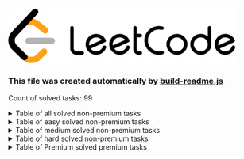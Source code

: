 ![Logo](./leetcode.png)
### This file was created automatically by [build-readme.js](./build-readme.js)
Count of solved tasks: 99

<details>
<summary>Table of all solved non-premium tasks</summary>
<p>

| LeetCode ID | Difficulty  | Name           | Solution       |
|:-----------:|:-----------:|:--------------:|:--------------:|
|3|medium|[Longest Substring Without Repeating Characters](https://leetcode.com/problems/longest-substring-without-repeating-characters/)|[Longest-Substring-Without-Repeating-Characters.js](./leetcode/Longest-Substring-Without-Repeating-Characters.js)|
|5|medium|[Longest Palindromic Substring](https://leetcode.com/problems/longest-palindromic-substring/)|[Longest-Palindromic-Substring.js](./leetcode/Longest-Palindromic-Substring.js)|
|9|easy|[Palindrome Number](https://leetcode.com/problems/palindrome-number/)|[Palindrome-Number.js](./leetcode/Palindrome-Number.js)|
|14|easy|[Longest Common Prefix](https://leetcode.com/problems/longest-common-prefix)|[Longest-Common-Prefix.js](./leetcode/Longest-Common-Prefix.js)|
|15|medium|[3Sum](https://leetcode.com/problems/3sum/)|[3Sum.js](./leetcode/3Sum.js)|
|16|medium|[ 3Sum Closest](https://leetcode.com/problems/3sum-closest/)|[3Sum-Closest.js](./leetcode/3Sum-Closest.js)|
|19|medium|[Remove Nth Node From End of List](https://leetcode.com/problems/remove-nth-node-from-end-of-list/)|[Remove-Nth-Node-From-End-of-List.js](./leetcode/Remove-Nth-Node-From-End-of-List.js)|
|20|easy|[Valid Parentheses](https://leetcode.com/problems/valid-parentheses/)|[Valid-Parentheses.js](./leetcode/Valid-Parentheses.js)|
|21|easy|[Merge Two Sorted Lists](https://leetcode.com/problems/merge-two-sorted-lists/)|[Merge-Two-Sorted-Lists.js](./leetcode/Merge-Two-Sorted-Lists.js)|
|53|easy|[ Maximum Subarray](https://leetcode.com/problems/maximum-subarray/)|[Maximum-Subarray.js](./leetcode/Maximum-Subarray.js)|
|54|medium|[Spiral Matrix](https://leetcode.com/problems/spiral-matrix/)|[Spiral-Matrix.js](./leetcode/Spiral-Matrix.js)|
|56|medium|[Merge Intervals](https://leetcode.com/problems/merge-intervals/)|[Merge-Intervals.js](./leetcode/Merge-Intervals.js)|
|59|medium|[Spiral Matrix II](https://leetcode.com/problems/spiral-matrix-ii)|[Spiral-Matrix-II.js](./leetcode/Spiral-Matrix-II.js)|
|62|medium|[Unique Paths](https://leetcode.com/problems/unique-paths/)|[Unique-Paths.js](./leetcode/Unique-Paths.js)|
|63|medium|[Unique Paths II](https://leetcode.com/problems/unique-paths-ii/)|[Unique-Paths-II.js](./leetcode/Unique-Paths-II.js)|
|70|easy|[Climbing Stairs](https://leetcode.com/problems/climbing-stairs/)|[Climbing-Stairs.js](./leetcode/Climbing-Stairs.js)|
|83|easy|[Remove Duplicates from Sorted List](https://leetcode.com/problems/remove-duplicates-from-sorted-list/)|[Remove-Duplicates-from-Sorted-List.js](./leetcode/Remove-Duplicates-from-Sorted-List.js)|
|98|medium|[Validate Binary Search Tree](https://leetcode.com/problems/validate-binary-search-tree/)|[Validate-Binary-Search-Tree.js](./leetcode/Validate-Binary-Search-Tree.js)|
|100|easy|[Same Tree](https://leetcode.com/problems/same-tree/)|[Same-Tree.js](./leetcode/Same-Tree.js)|
|102|medium|[Binary Tree Level Order Traversal](https://leetcode.com/problems/n-ary-tree-preorder-traversal/)|[Binary-Tree-Level-Order-Traversal.js](./leetcode/Binary-Tree-Level-Order-Traversal.js)|
|108|easy|[Convert Sorted Array to Binary Search Tree](https://leetcode.com/problems/convert-sorted-array-to-binary-search-tree/)|[Convert-Sorted-Array-to-Binary-Search-Tree.js](./leetcode/Convert-Sorted-Array-to-Binary-Search-Tree.js)|
|110|easy|[Balanced Binary Tree](https://leetcode.com/problems/balanced-binary-tree/)|[Balanced-Binary-Tree.js](./leetcode/Balanced-Binary-Tree.js)|
|125|easy|[Valid Palindrome](https://leetcode.com/problems/valid-palindrome/)|[Valid-Palindrome.js](./leetcode/Valid-Palindrome.js)|
|136|easy|[Single Number](https://leetcode.com/problems/single-number/)|[Single-Number.js](./leetcode/Single-Number.js)|
|141|easy|[Linked List Cycle](https://leetcode.com/problems/linked-list-cycle/)|[Linked-List-Cycle.js](./leetcode/Linked-List-Cycle.js)|
|142|medium|[Linked List Cycle II](https://leetcode.com/problems/linked-list-cycle-ii/)|[Linked-List-Cycle-II.js](./leetcode/Linked-List-Cycle-II.js)|
|143|medium|[Reorder List](https://leetcode.com/problems/reorder-list/)|[Reorder-List.js](./leetcode/Reorder-List.js)|
|148|medium|[Sort List](https://leetcode.com/problems/sort-list/)|[Sort-List.js](./leetcode/Sort-List.js)|
|152|medium|[Maximum Product Subarray](https://leetcode.com/problems/maximum-product-subarray/)|[Maximum-Product-Subarray.js](./leetcode/Maximum-Product-Subarray.js)|
|200|medium|[Number of Islands](https://leetcode.com/problems/number-of-islands/)|[Number-of-Islands.js](./leetcode/Number-of-Islands.js)|
|202|easy|[Happy Number](https://leetcode.com/problems/happy-number/)|[Happy-Number.js](./leetcode/Happy-Number.js)|
|203|easy|[Remove Linked List Elements](https://leetcode.com/problems/remove-linked-list-elements/)|[Remove-Linked-List-Elements.js](./leetcode/Remove-Linked-List-Elements.js)|
|205|easy|[Isomorphic Strings](https://leetcode.com/problems/isomorphic-strings/)|[Isomorphic-Strings.js](./leetcode/Isomorphic-Strings.js)|
|206|easy|[Reverse Linked List](https://leetcode.com/problems/reverse-linked-list/)|[Odd-Even-Linked-List.js](./leetcode/Odd-Even-Linked-List.js)|
|206|easy|[Reverse Linked List](https://leetcode.com/problems/reverse-linked-list/)|[Reverse-Linked-List.js](./leetcode/Reverse-Linked-List.js)|
|209|medium|[Minimum Size Subarray Sum](https://leetcode.com/problems/minimum-size-subarray-sum/)|[Minimum-Size-Subarray-Sum.js](./leetcode/Minimum-Size-Subarray-Sum.js)|
|217|easy|[Contains Duplicate](https://leetcode.com/problems/contains-duplicate/)|[Contains-Duplicate.js](./leetcode/Contains-Duplicate.js)|
|226|easy|[Invert Binary Tree](https://leetcode.com/problems/invert-binary-tree/)|[Invert-Binary-Tree.js](./leetcode/Invert-Binary-Tree.js)|
|234|easy|[Palindrome Linked List](https://leetcode.com/problems/palindrome-linked-list/)|[Palindrome-Linked-List.js](./leetcode/Palindrome-Linked-List.js)|
|235|medium|[Lowest Common Ancestor of a Binary Search Tree](https://leetcode.com/problems/lowest-common-ancestor-of-a-binary-search-tree/)|[Lowest-Common-Ancestor-of-a-Binary-Search-Tree.js](./leetcode/Lowest-Common-Ancestor-of-a-Binary-Search-Tree.js)|
|242|easy|[Valid Anagram](https://leetcode.com/problems/valid-anagram/)|[Valid-Anagram.js](./leetcode/Valid-Anagram.js)|
|268|easy|[Missing Number](https://leetcode.com/problems/missing-number/)|[Missing-Number.js](./leetcode/Missing-Number.js)|
|278|easy|[First Bad Point](https://leetcode.com/problems/first-bad-version/)|[First-Bad-Point.js](./leetcode/First-Bad-Point.js)|
|283|easy|[Move Zeroes](https://leetcode.com/problems/move-zeroes/)|[Move-Zeroes.js](./leetcode/Move-Zeroes.js)|
|290|easy|[Word Pattern](https://leetcode.com/problems/word-pattern/)|[Word-Pattern.js](./leetcode/Word-Pattern.js)|
|299|medium|[Bulls and Cows](https://leetcode.com/problems/bulls-and-cows/)|[Bulls-and-Cows.js](./leetcode/Bulls-and-Cows.js)|
|344|easy|[Reverse String](https://leetcode.com/problems/reverse-string/)|[Reverse-String.js](./leetcode/Reverse-String.js)|
|349|easy|[Intersection of Two Arrays](https://leetcode.com/problems/intersection-of-two-arrays/)|[Intersection-of-Two-Arrays.js](./leetcode/Intersection-of-Two-Arrays.js)|
|350|easy|[Intersection of Two Arrays II](https://leetcode.com/problems/intersection-of-two-arrays-ii/)|[Intersection-of-Two-Arrays-II.js](./leetcode/Intersection-of-Two-Arrays-II.js)|
|387|easy|[First Unique Character in a String](https://leetcode.com/problems/first-unique-character-in-a-string/)|[First-Unique-Character-in-a-String.js](./leetcode/First-Unique-Character-in-a-String.js)|
|392|easy|[Is Subsequence](https://leetcode.com/problems/is-subsequence/)|[Is-Subsequence.js](./leetcode/Is-Subsequence.js)|
|394|medium|[Decode String](https://leetcode.com/problems/decode-string/)|[Decode-String.js](./leetcode/Decode-String.js)|
|395|medium|[Longest Substring with At Least K Repeating Characters](https://leetcode.com/problems/longest-substring-with-at-least-k-repeating-characters)|[Longest-Substring-with-At-Least-K-Repeating-Characters.js](./leetcode/Longest-Substring-with-At-Least-K-Repeating-Characters.js)|
|409|easy|[Longest Palindrome](https://leetcode.com/problems/longest-palindrome/)|[Longest-Palindrome.js](./leetcode/Longest-Palindrome.js)|
|424|medium|[Longest Repeating Character Replacement](https://leetcode.com/problems/longest-repeating-character-replacement/)|[Longest-Repeating-Character-Replacement.js](./leetcode/Longest-Repeating-Character-Replacement.js)|
|438|medium|[Find All Anagrams in a String](https://leetcode.com/problems/find-all-anagrams-in-a-string/)|[Find-all-anagrams-in-a-string.js](./leetcode/Find-all-anagrams-in-a-string.js)|
|448|easy|[Find All Numbers Disappeared in an Array](https://leetcode.com/problems/find-all-numbers-disappeared-in-an-array/)|[Find-All-Numbers-Disappeared-in-an-Array.js](./leetcode/Find-All-Numbers-Disappeared-in-an-Array.js)|
|485|easy|[Max Consecutive Ones](https://leetcode.com/problems/max-consecutive-ones/)|[Max-Consecutive-Ones.js](./leetcode/Max-Consecutive-Ones.js)|
|509|easy|[Fibonacci Number](https://leetcode.com/problems/fibonacci-number/)|[Fibonacci-Number.js](./leetcode/Fibonacci-Number.js)|
|520|easy|[Detect Capital](https://leetcode.com/problems/detect-capital/)|[Detect-Capital.js](./leetcode/Detect-Capital.js)|
|541|easy|[Reverse String II](https://leetcode.com/problems/reverse-string-ii/)|[Reverse-String-II.js](./leetcode/Reverse-String-II.js)|
|557|easy|[Reverse Words in a String III](https://leetcode.com/problems/reverse-words-in-a-string-iii/)|[Reverse-Words-in-a-String-III.js](./leetcode/Reverse-Words-in-a-String-III.js)|
|560|medium|[Subarray Sum Equals K](https://leetcode.com/problems/subarray-sum-equals-k/)|[Subarray-Sum-Equals-K.js](./leetcode/Subarray-Sum-Equals-K.js)|
|589|easy|[N-ary Tree Preorder Traversal](https://leetcode.com/problems/n-ary-tree-preorder-traversal/)|[N-ary-Tree-Preorder-Traversal.js](./leetcode/N-ary-Tree-Preorder-Traversal.js)|
|590|easy|[N-ary Tree Postorder Traversal](https://leetcode.com/problems/n-ary-tree-preorder-traversal/)|[N-ary-Tree-Postorder-Traversal.js](./leetcode/N-ary-Tree-Postorder-Traversal.js)|
|628|easy|[Maximum Product of Three Numbers](https://leetcode.com/problems/maximum-product-of-three-numbers/)|[Maximum-Product-of-Three-Numbers.js](./leetcode/Maximum-Product-of-Three-Numbers.js)|
|692|medium|[Top K Frequent Words](https://leetcode.com/problems/top-k-frequent-words/)|[Top-K-Frequent-Words.js](./leetcode/Top-K-Frequent-Words.js)|
|697|easy|[Degree of an Array](https://leetcode.com/problems/degree-of-an-array/)|[Degree-of-an-Array.js](./leetcode/Degree-of-an-Array.js)|
|704|easy|[Binary Search](https://leetcode.com/problems/binary-search/)|[Binary-Search.js](./leetcode/Binary-Search.js)|
|713|medium|[Subarray Product Less Than K](https://leetcode.com/problems/subarray-product-less-than-k/)|[Subarray-Product-Less-Than-K.js](./leetcode/Subarray-Product-Less-Than-K.js)|
|724|easy|[Find Pivot Index](https://leetcode.com/problems/find-pivot-index/)|[Find-Pivot-Index.js](./leetcode/Find-Pivot-Index.js)|
|733|easy|[Backspace String Compare](https://leetcode.com/problems/flood-fill/)|[Flood-fill.js](./leetcode/Flood-fill.js)|
|746|easy|[Min Cost Climbing Stairs](https://leetcode.com/problems/min-cost-climbing-stairs/)|[Min-Cost-Climbing-Stairs.js](./leetcode/Min-Cost-Climbing-Stairs.js)|
|763|medium|[Partition Labels](https://leetcode.com/problems/partition-labels/)|[Partition-Labels.js](./leetcode/Partition-Labels.js)|
|844|easy|[Backspace String Compare](https://leetcode.com/problems/backspace-string-compare/)|[Backspace-String-Compare.js](./leetcode/Backspace-String-Compare.js)|
|852|easy|[Peak Index in a Mountain Array](https://leetcode.com/problems/peak-index-in-a-mountain-array/)|[Peak-Index-in-a-Mountain-Array.js](./leetcode/Peak-Index-in-a-Mountain-Array.js)|
|876|easy|[Middle of the Linked List](https://leetcode.com/problems/middle-of-the-linked-list/)|[Middle-of-the-Linked-List.js](./leetcode/Middle-of-the-Linked-List.js)|
|920|easy|[Meeting Rooms](https://leetcode.com/problems/meeting-rooms/)|[Metting-rooms.js](./leetcode/Metting-rooms.js)|
|944|easy|[Delete Columns to Make Sorted](https://leetcode.com/problems/delete-columns-to-make-sorted/)|[Delete-Columns-to-Make-Sorted.js](./leetcode/Delete-Columns-to-Make-Sorted.js)|
|977|easy|[Squares of a Sorted Array](https://leetcode.com/problems/squares-of-a-sorted-array/)|[Squares-of-a-Sorted-Array.js](./leetcode/Squares-of-a-Sorted-Array.js)|
|1004|medium|[Max Consecutive Ones III](https://leetcode.com/problems/max-consecutive-ones-iii/)|[Max-Consecutive-Ones-III.js](./leetcode/Max-Consecutive-Ones-III.js)|
|1040|medium|[Moving Stones Until Consecutive II](https://leetcode.com/problems/moving-stones-until-consecutive-ii/)|[Moving-Stones-Until-Consecutive-II.js](./leetcode/Moving-Stones-Until-Consecutive-II.js)|
|1046|easy|[Last Stone Weight](https://leetcode.com/problems/last-stone-weight/)|[Last-Stone-Weight.js](./leetcode/Last-Stone-Weight.js)|
|1052|medium|[Grumpy Bookstore Owner](https://leetcode.com/problems/grumpy-bookstore-owner/)|[Grumpy-Bookstore-Owner.js](./leetcode/Grumpy-Bookstore-Owner.js)|
|1456|medium|[Maximum Number of Vowels in a Substring of Given Length](https://leetcode.com/problems/maximum-number-of-vowels-in-a-substring-of-given-length/)|[Maximum-Number-of-Vowels-in-a-Substring-of-Given-Length.js](./leetcode/Maximum-Number-of-Vowels-in-a-Substring-of-Given-Length.js)|
|1480|easy|[Running Sum of 1d Array](https://leetcode.com/problems/running-sum-of-1d-array/)|[Running-Sum-of-1d-Array.js](./leetcode/Running-Sum-of-1d-Array.js)|
|1658|medium|[Minimum Operations to Reduce X to Zero](https://leetcode.com/problems/minimum-operations-to-reduce-x-to-zero/)|[Minimum-Operations-to-Reduce-X-to-Zero.js](./leetcode/Minimum-Operations-to-Reduce-X-to-Zero.js)|
|1706|medium|[Where Will the Ball Fall](https://leetcode.com/problems/where-will-the-ball-fall/)|[Where-Will-the-Ball-Fall.js](./leetcode/Where-Will-the-Ball-Fall.js)|
|1920|easy|[Build Array from Permutation](https://leetcode.com/problems/build-array-from-permutation/)|[Build-Array-from-Permutation.js](./leetcode/Build-Array-from-Permutation.js)|
|1929|easy|[Concatenation of Array](https://leetcode.com/problems/concatenation-of-array/)|[Concatenation-of-Array.js](./leetcode/Concatenation-of-Array.js)|
|1991|easy|[Find the Middle Index in Array](https://leetcode.com/problems/find-the-middle-index-in-array/)|[Find-the-Middle-Index-in-Array.js](./leetcode/Find-the-Middle-Index-in-Array.js)|
|2011|easy|[Final Value of Variable After Performing Operations](https://leetcode.com/problems/final-value-of-variable-after-performing-operations/)|[Final-Value-of-Variable-After-Performing-Operations.js](./leetcode/Final-Value-of-Variable-After-Performing-Operations.js)|
|2244|medium|[Minimum Rounds to Complete All Tasks](https://leetcode.com/problems/minimum-rounds-to-complete-all-tasks/)|[Minimum-Rounds-to-Complete-All-Tasks.js](./leetcode/Minimum-Rounds-to-Complete-All-Tasks.js)|
|2270|medium|[Number of Ways to Split Array](https://leetcode.com/problems/number-of-ways-to-split-array/)|[Number-of-Ways-to-Split-Array.js](./leetcode/Number-of-Ways-to-Split-Array.js)|

</p>
</details>
<details>
<summary>Table of easy solved non-premium tasks</summary>
<p>

| LeetCode ID | Difficulty  | Name           | Solution       |
|:-----------:|:-----------:|:--------------:|:--------------:|
|9|easy|[Palindrome Number](https://leetcode.com/problems/palindrome-number/)|[Palindrome-Number.js](./leetcode/Palindrome-Number.js)|
|14|easy|[Longest Common Prefix](https://leetcode.com/problems/longest-common-prefix)|[Longest-Common-Prefix.js](./leetcode/Longest-Common-Prefix.js)|
|20|easy|[Valid Parentheses](https://leetcode.com/problems/valid-parentheses/)|[Valid-Parentheses.js](./leetcode/Valid-Parentheses.js)|
|21|easy|[Merge Two Sorted Lists](https://leetcode.com/problems/merge-two-sorted-lists/)|[Merge-Two-Sorted-Lists.js](./leetcode/Merge-Two-Sorted-Lists.js)|
|53|easy|[ Maximum Subarray](https://leetcode.com/problems/maximum-subarray/)|[Maximum-Subarray.js](./leetcode/Maximum-Subarray.js)|
|70|easy|[Climbing Stairs](https://leetcode.com/problems/climbing-stairs/)|[Climbing-Stairs.js](./leetcode/Climbing-Stairs.js)|
|83|easy|[Remove Duplicates from Sorted List](https://leetcode.com/problems/remove-duplicates-from-sorted-list/)|[Remove-Duplicates-from-Sorted-List.js](./leetcode/Remove-Duplicates-from-Sorted-List.js)|
|100|easy|[Same Tree](https://leetcode.com/problems/same-tree/)|[Same-Tree.js](./leetcode/Same-Tree.js)|
|108|easy|[Convert Sorted Array to Binary Search Tree](https://leetcode.com/problems/convert-sorted-array-to-binary-search-tree/)|[Convert-Sorted-Array-to-Binary-Search-Tree.js](./leetcode/Convert-Sorted-Array-to-Binary-Search-Tree.js)|
|110|easy|[Balanced Binary Tree](https://leetcode.com/problems/balanced-binary-tree/)|[Balanced-Binary-Tree.js](./leetcode/Balanced-Binary-Tree.js)|
|125|easy|[Valid Palindrome](https://leetcode.com/problems/valid-palindrome/)|[Valid-Palindrome.js](./leetcode/Valid-Palindrome.js)|
|136|easy|[Single Number](https://leetcode.com/problems/single-number/)|[Single-Number.js](./leetcode/Single-Number.js)|
|141|easy|[Linked List Cycle](https://leetcode.com/problems/linked-list-cycle/)|[Linked-List-Cycle.js](./leetcode/Linked-List-Cycle.js)|
|202|easy|[Happy Number](https://leetcode.com/problems/happy-number/)|[Happy-Number.js](./leetcode/Happy-Number.js)|
|203|easy|[Remove Linked List Elements](https://leetcode.com/problems/remove-linked-list-elements/)|[Remove-Linked-List-Elements.js](./leetcode/Remove-Linked-List-Elements.js)|
|205|easy|[Isomorphic Strings](https://leetcode.com/problems/isomorphic-strings/)|[Isomorphic-Strings.js](./leetcode/Isomorphic-Strings.js)|
|206|easy|[Reverse Linked List](https://leetcode.com/problems/reverse-linked-list/)|[Odd-Even-Linked-List.js](./leetcode/Odd-Even-Linked-List.js)|
|206|easy|[Reverse Linked List](https://leetcode.com/problems/reverse-linked-list/)|[Reverse-Linked-List.js](./leetcode/Reverse-Linked-List.js)|
|217|easy|[Contains Duplicate](https://leetcode.com/problems/contains-duplicate/)|[Contains-Duplicate.js](./leetcode/Contains-Duplicate.js)|
|226|easy|[Invert Binary Tree](https://leetcode.com/problems/invert-binary-tree/)|[Invert-Binary-Tree.js](./leetcode/Invert-Binary-Tree.js)|
|234|easy|[Palindrome Linked List](https://leetcode.com/problems/palindrome-linked-list/)|[Palindrome-Linked-List.js](./leetcode/Palindrome-Linked-List.js)|
|242|easy|[Valid Anagram](https://leetcode.com/problems/valid-anagram/)|[Valid-Anagram.js](./leetcode/Valid-Anagram.js)|
|268|easy|[Missing Number](https://leetcode.com/problems/missing-number/)|[Missing-Number.js](./leetcode/Missing-Number.js)|
|278|easy|[First Bad Point](https://leetcode.com/problems/first-bad-version/)|[First-Bad-Point.js](./leetcode/First-Bad-Point.js)|
|283|easy|[Move Zeroes](https://leetcode.com/problems/move-zeroes/)|[Move-Zeroes.js](./leetcode/Move-Zeroes.js)|
|290|easy|[Word Pattern](https://leetcode.com/problems/word-pattern/)|[Word-Pattern.js](./leetcode/Word-Pattern.js)|
|344|easy|[Reverse String](https://leetcode.com/problems/reverse-string/)|[Reverse-String.js](./leetcode/Reverse-String.js)|
|349|easy|[Intersection of Two Arrays](https://leetcode.com/problems/intersection-of-two-arrays/)|[Intersection-of-Two-Arrays.js](./leetcode/Intersection-of-Two-Arrays.js)|
|350|easy|[Intersection of Two Arrays II](https://leetcode.com/problems/intersection-of-two-arrays-ii/)|[Intersection-of-Two-Arrays-II.js](./leetcode/Intersection-of-Two-Arrays-II.js)|
|387|easy|[First Unique Character in a String](https://leetcode.com/problems/first-unique-character-in-a-string/)|[First-Unique-Character-in-a-String.js](./leetcode/First-Unique-Character-in-a-String.js)|
|392|easy|[Is Subsequence](https://leetcode.com/problems/is-subsequence/)|[Is-Subsequence.js](./leetcode/Is-Subsequence.js)|
|409|easy|[Longest Palindrome](https://leetcode.com/problems/longest-palindrome/)|[Longest-Palindrome.js](./leetcode/Longest-Palindrome.js)|
|448|easy|[Find All Numbers Disappeared in an Array](https://leetcode.com/problems/find-all-numbers-disappeared-in-an-array/)|[Find-All-Numbers-Disappeared-in-an-Array.js](./leetcode/Find-All-Numbers-Disappeared-in-an-Array.js)|
|485|easy|[Max Consecutive Ones](https://leetcode.com/problems/max-consecutive-ones/)|[Max-Consecutive-Ones.js](./leetcode/Max-Consecutive-Ones.js)|
|509|easy|[Fibonacci Number](https://leetcode.com/problems/fibonacci-number/)|[Fibonacci-Number.js](./leetcode/Fibonacci-Number.js)|
|520|easy|[Detect Capital](https://leetcode.com/problems/detect-capital/)|[Detect-Capital.js](./leetcode/Detect-Capital.js)|
|541|easy|[Reverse String II](https://leetcode.com/problems/reverse-string-ii/)|[Reverse-String-II.js](./leetcode/Reverse-String-II.js)|
|557|easy|[Reverse Words in a String III](https://leetcode.com/problems/reverse-words-in-a-string-iii/)|[Reverse-Words-in-a-String-III.js](./leetcode/Reverse-Words-in-a-String-III.js)|
|589|easy|[N-ary Tree Preorder Traversal](https://leetcode.com/problems/n-ary-tree-preorder-traversal/)|[N-ary-Tree-Preorder-Traversal.js](./leetcode/N-ary-Tree-Preorder-Traversal.js)|
|590|easy|[N-ary Tree Postorder Traversal](https://leetcode.com/problems/n-ary-tree-preorder-traversal/)|[N-ary-Tree-Postorder-Traversal.js](./leetcode/N-ary-Tree-Postorder-Traversal.js)|
|628|easy|[Maximum Product of Three Numbers](https://leetcode.com/problems/maximum-product-of-three-numbers/)|[Maximum-Product-of-Three-Numbers.js](./leetcode/Maximum-Product-of-Three-Numbers.js)|
|697|easy|[Degree of an Array](https://leetcode.com/problems/degree-of-an-array/)|[Degree-of-an-Array.js](./leetcode/Degree-of-an-Array.js)|
|704|easy|[Binary Search](https://leetcode.com/problems/binary-search/)|[Binary-Search.js](./leetcode/Binary-Search.js)|
|724|easy|[Find Pivot Index](https://leetcode.com/problems/find-pivot-index/)|[Find-Pivot-Index.js](./leetcode/Find-Pivot-Index.js)|
|733|easy|[Backspace String Compare](https://leetcode.com/problems/flood-fill/)|[Flood-fill.js](./leetcode/Flood-fill.js)|
|746|easy|[Min Cost Climbing Stairs](https://leetcode.com/problems/min-cost-climbing-stairs/)|[Min-Cost-Climbing-Stairs.js](./leetcode/Min-Cost-Climbing-Stairs.js)|
|844|easy|[Backspace String Compare](https://leetcode.com/problems/backspace-string-compare/)|[Backspace-String-Compare.js](./leetcode/Backspace-String-Compare.js)|
|852|easy|[Peak Index in a Mountain Array](https://leetcode.com/problems/peak-index-in-a-mountain-array/)|[Peak-Index-in-a-Mountain-Array.js](./leetcode/Peak-Index-in-a-Mountain-Array.js)|
|876|easy|[Middle of the Linked List](https://leetcode.com/problems/middle-of-the-linked-list/)|[Middle-of-the-Linked-List.js](./leetcode/Middle-of-the-Linked-List.js)|
|920|easy|[Meeting Rooms](https://leetcode.com/problems/meeting-rooms/)|[Metting-rooms.js](./leetcode/Metting-rooms.js)|
|944|easy|[Delete Columns to Make Sorted](https://leetcode.com/problems/delete-columns-to-make-sorted/)|[Delete-Columns-to-Make-Sorted.js](./leetcode/Delete-Columns-to-Make-Sorted.js)|
|977|easy|[Squares of a Sorted Array](https://leetcode.com/problems/squares-of-a-sorted-array/)|[Squares-of-a-Sorted-Array.js](./leetcode/Squares-of-a-Sorted-Array.js)|
|1046|easy|[Last Stone Weight](https://leetcode.com/problems/last-stone-weight/)|[Last-Stone-Weight.js](./leetcode/Last-Stone-Weight.js)|
|1480|easy|[Running Sum of 1d Array](https://leetcode.com/problems/running-sum-of-1d-array/)|[Running-Sum-of-1d-Array.js](./leetcode/Running-Sum-of-1d-Array.js)|
|1920|easy|[Build Array from Permutation](https://leetcode.com/problems/build-array-from-permutation/)|[Build-Array-from-Permutation.js](./leetcode/Build-Array-from-Permutation.js)|
|1929|easy|[Concatenation of Array](https://leetcode.com/problems/concatenation-of-array/)|[Concatenation-of-Array.js](./leetcode/Concatenation-of-Array.js)|
|1991|easy|[Find the Middle Index in Array](https://leetcode.com/problems/find-the-middle-index-in-array/)|[Find-the-Middle-Index-in-Array.js](./leetcode/Find-the-Middle-Index-in-Array.js)|
|2011|easy|[Final Value of Variable After Performing Operations](https://leetcode.com/problems/final-value-of-variable-after-performing-operations/)|[Final-Value-of-Variable-After-Performing-Operations.js](./leetcode/Final-Value-of-Variable-After-Performing-Operations.js)|

</p>
</details>
<details>
<summary>Table of medium solved non-premium tasks</summary>
<p>

| LeetCode ID | Difficulty  | Name           | Solution       |
|:-----------:|:-----------:|:--------------:|:--------------:|
|3|medium|[Longest Substring Without Repeating Characters](https://leetcode.com/problems/longest-substring-without-repeating-characters/)|[Longest-Substring-Without-Repeating-Characters.js](./leetcode/Longest-Substring-Without-Repeating-Characters.js)|
|5|medium|[Longest Palindromic Substring](https://leetcode.com/problems/longest-palindromic-substring/)|[Longest-Palindromic-Substring.js](./leetcode/Longest-Palindromic-Substring.js)|
|15|medium|[3Sum](https://leetcode.com/problems/3sum/)|[3Sum.js](./leetcode/3Sum.js)|
|16|medium|[ 3Sum Closest](https://leetcode.com/problems/3sum-closest/)|[3Sum-Closest.js](./leetcode/3Sum-Closest.js)|
|19|medium|[Remove Nth Node From End of List](https://leetcode.com/problems/remove-nth-node-from-end-of-list/)|[Remove-Nth-Node-From-End-of-List.js](./leetcode/Remove-Nth-Node-From-End-of-List.js)|
|54|medium|[Spiral Matrix](https://leetcode.com/problems/spiral-matrix/)|[Spiral-Matrix.js](./leetcode/Spiral-Matrix.js)|
|56|medium|[Merge Intervals](https://leetcode.com/problems/merge-intervals/)|[Merge-Intervals.js](./leetcode/Merge-Intervals.js)|
|59|medium|[Spiral Matrix II](https://leetcode.com/problems/spiral-matrix-ii)|[Spiral-Matrix-II.js](./leetcode/Spiral-Matrix-II.js)|
|62|medium|[Unique Paths](https://leetcode.com/problems/unique-paths/)|[Unique-Paths.js](./leetcode/Unique-Paths.js)|
|63|medium|[Unique Paths II](https://leetcode.com/problems/unique-paths-ii/)|[Unique-Paths-II.js](./leetcode/Unique-Paths-II.js)|
|98|medium|[Validate Binary Search Tree](https://leetcode.com/problems/validate-binary-search-tree/)|[Validate-Binary-Search-Tree.js](./leetcode/Validate-Binary-Search-Tree.js)|
|102|medium|[Binary Tree Level Order Traversal](https://leetcode.com/problems/n-ary-tree-preorder-traversal/)|[Binary-Tree-Level-Order-Traversal.js](./leetcode/Binary-Tree-Level-Order-Traversal.js)|
|142|medium|[Linked List Cycle II](https://leetcode.com/problems/linked-list-cycle-ii/)|[Linked-List-Cycle-II.js](./leetcode/Linked-List-Cycle-II.js)|
|143|medium|[Reorder List](https://leetcode.com/problems/reorder-list/)|[Reorder-List.js](./leetcode/Reorder-List.js)|
|148|medium|[Sort List](https://leetcode.com/problems/sort-list/)|[Sort-List.js](./leetcode/Sort-List.js)|
|152|medium|[Maximum Product Subarray](https://leetcode.com/problems/maximum-product-subarray/)|[Maximum-Product-Subarray.js](./leetcode/Maximum-Product-Subarray.js)|
|200|medium|[Number of Islands](https://leetcode.com/problems/number-of-islands/)|[Number-of-Islands.js](./leetcode/Number-of-Islands.js)|
|209|medium|[Minimum Size Subarray Sum](https://leetcode.com/problems/minimum-size-subarray-sum/)|[Minimum-Size-Subarray-Sum.js](./leetcode/Minimum-Size-Subarray-Sum.js)|
|235|medium|[Lowest Common Ancestor of a Binary Search Tree](https://leetcode.com/problems/lowest-common-ancestor-of-a-binary-search-tree/)|[Lowest-Common-Ancestor-of-a-Binary-Search-Tree.js](./leetcode/Lowest-Common-Ancestor-of-a-Binary-Search-Tree.js)|
|299|medium|[Bulls and Cows](https://leetcode.com/problems/bulls-and-cows/)|[Bulls-and-Cows.js](./leetcode/Bulls-and-Cows.js)|
|394|medium|[Decode String](https://leetcode.com/problems/decode-string/)|[Decode-String.js](./leetcode/Decode-String.js)|
|395|medium|[Longest Substring with At Least K Repeating Characters](https://leetcode.com/problems/longest-substring-with-at-least-k-repeating-characters)|[Longest-Substring-with-At-Least-K-Repeating-Characters.js](./leetcode/Longest-Substring-with-At-Least-K-Repeating-Characters.js)|
|424|medium|[Longest Repeating Character Replacement](https://leetcode.com/problems/longest-repeating-character-replacement/)|[Longest-Repeating-Character-Replacement.js](./leetcode/Longest-Repeating-Character-Replacement.js)|
|438|medium|[Find All Anagrams in a String](https://leetcode.com/problems/find-all-anagrams-in-a-string/)|[Find-all-anagrams-in-a-string.js](./leetcode/Find-all-anagrams-in-a-string.js)|
|560|medium|[Subarray Sum Equals K](https://leetcode.com/problems/subarray-sum-equals-k/)|[Subarray-Sum-Equals-K.js](./leetcode/Subarray-Sum-Equals-K.js)|
|692|medium|[Top K Frequent Words](https://leetcode.com/problems/top-k-frequent-words/)|[Top-K-Frequent-Words.js](./leetcode/Top-K-Frequent-Words.js)|
|713|medium|[Subarray Product Less Than K](https://leetcode.com/problems/subarray-product-less-than-k/)|[Subarray-Product-Less-Than-K.js](./leetcode/Subarray-Product-Less-Than-K.js)|
|763|medium|[Partition Labels](https://leetcode.com/problems/partition-labels/)|[Partition-Labels.js](./leetcode/Partition-Labels.js)|
|1004|medium|[Max Consecutive Ones III](https://leetcode.com/problems/max-consecutive-ones-iii/)|[Max-Consecutive-Ones-III.js](./leetcode/Max-Consecutive-Ones-III.js)|
|1040|medium|[Moving Stones Until Consecutive II](https://leetcode.com/problems/moving-stones-until-consecutive-ii/)|[Moving-Stones-Until-Consecutive-II.js](./leetcode/Moving-Stones-Until-Consecutive-II.js)|
|1052|medium|[Grumpy Bookstore Owner](https://leetcode.com/problems/grumpy-bookstore-owner/)|[Grumpy-Bookstore-Owner.js](./leetcode/Grumpy-Bookstore-Owner.js)|
|1456|medium|[Maximum Number of Vowels in a Substring of Given Length](https://leetcode.com/problems/maximum-number-of-vowels-in-a-substring-of-given-length/)|[Maximum-Number-of-Vowels-in-a-Substring-of-Given-Length.js](./leetcode/Maximum-Number-of-Vowels-in-a-Substring-of-Given-Length.js)|
|1658|medium|[Minimum Operations to Reduce X to Zero](https://leetcode.com/problems/minimum-operations-to-reduce-x-to-zero/)|[Minimum-Operations-to-Reduce-X-to-Zero.js](./leetcode/Minimum-Operations-to-Reduce-X-to-Zero.js)|
|1706|medium|[Where Will the Ball Fall](https://leetcode.com/problems/where-will-the-ball-fall/)|[Where-Will-the-Ball-Fall.js](./leetcode/Where-Will-the-Ball-Fall.js)|
|2244|medium|[Minimum Rounds to Complete All Tasks](https://leetcode.com/problems/minimum-rounds-to-complete-all-tasks/)|[Minimum-Rounds-to-Complete-All-Tasks.js](./leetcode/Minimum-Rounds-to-Complete-All-Tasks.js)|
|2270|medium|[Number of Ways to Split Array](https://leetcode.com/problems/number-of-ways-to-split-array/)|[Number-of-Ways-to-Split-Array.js](./leetcode/Number-of-Ways-to-Split-Array.js)|

</p>
</details>
<details>
<summary>Table of hard solved non-premium tasks</summary>
<p>

| LeetCode ID | Difficulty  | Name           | Solution       |
|:-----------:|:-----------:|:--------------:|:--------------:|

</p>
</details>
<details>
<summary>Table of Premium solved premium tasks</summary>
<p>

| LeetCode ID | Difficulty  | Name           | Solution       |
|:-----------:|:-----------:|:--------------:|:--------------:|
|386|medium|[Longest Substring with At Most K Distinct Characters](https://leetcode.com/problems/longest-substring-with-at-most-k-distinct-characters/)|[Longest-Substring-with-At-Most-K-Distinct-Characters.js](./leetcode/Longest-Substring-with-At-Most-K-Distinct-Characters.js)|
|918|medium|[3Sum Smaller](https://leetcode.com/problems/3sum-smaller/)|[3Sum-Smaller.js](./leetcode/3Sum-Smaller.js)|
|928|medium|[Longest Substring with At Most Two Distinct Characters](https://leetcode.com/problems/longest-substring-with-at-most-two-distinct-characters/)|[Longest-Substring-with-At-Most-Two-Distinct-Characters.js](./leetcode/Longest-Substring-with-At-Most-Two-Distinct-Characters.js)|
|1016|medium|[Minimum Swaps To Make Sequences Increasing](https://leetcode.com/problems/minimum-swaps-to-group-all-1s-together/)|[Minimum-Swaps-required-to-group-all-1s-together.js](./leetcode/Minimum-Swaps-required-to-group-all-1s-together.js)|
|1100|medium|[Find K Length Substrings With No Repeated Characters](https://leetcode.com/problems/find-k-length-substrings-with-no-repeated-characters/)|[Find-K-Length-Substrings-With-No-Repeated-Characters.js](./leetcode/Find-K-Length-Substrings-With-No-Repeated-Characters.js)|
</p>

</details>
